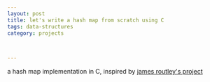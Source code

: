 ```yaml
---
layout: post
title: let's write a hash map from scratch using C
tags: data-structures
category: projects

 

---
```


a hash map implementation in C, inspired by [james routley's project](https://github.com/jamesroutley/write-a-hash-table)

<script src="https://gist.github.com/selimslab/28668e3bacee31b2f4e3f6c93da71460.js"></script>